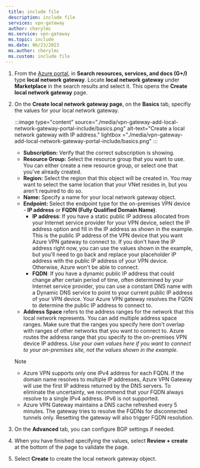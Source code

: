 ```yaml
---
 title: include file
 description: include file
 services: vpn-gateway
 author: cherylmc
 ms.service: vpn-gateway
 ms.topic: include
 ms.date: 06/23/2023
 ms.author: cherylmc
 ms.custom: include file
---
```

1. From the [Azure portal](https://portal.azure.com), in **Search resources, services, and docs (G+/)** type **local network gateway**. Locate **local network gateway** under **Marketplace** in the search results and select it. This opens the **Create local network gateway** page.
1. On the **Create local network gateway page**, on the **Basics** tab, specifiy the values for your local network gateway.

   :::image type="content" source="./media/vpn-gateway-add-local-network-gateway-portal-include/basics.png" alt-text="Create a local network gateway with IP address." lightbox ="./media/vpn-gateway-add-local-network-gateway-portal-include/basics.png" :::

   * **Subscription:** Verify that the correct subscription is showing.
   * **Resource Group:** Select the resource group that you want to use. You can either create a new resource group, or select one that you've already created.
   * **Region:** Select the region that this object will be created in. You may want to select the same location that your VNet resides in, but you aren't required to do so.
   * **Name:** Specify a name for your local network gateway object.
   * **Endpoint:** Select the endpoint type for the on-premises VPN device - **IP address** or **FQDN (Fully Qualified Domain Name)**.
      * **IP address**: If you have a static public IP address allocated from your Internet service provider for your VPN device, select the IP address option and fill in the IP address as shown in the example. This is the public IP address of the VPN device that you want Azure VPN gateway to connect to. If you don't have the IP address right now, you can use the values shown in the example, but you'll need to go back and replace your placeholder IP address with the public IP address of your VPN device. Otherwise, Azure won't be able to connect.
      * **FQDN**: If you have a dynamic public IP address that could change after certain period of time, often determined by your Internet service provider, you can use a constant DNS name with a Dynamic DNS service to point to your current public IP address of your VPN device. Your Azure VPN gateway resolves the FQDN to determine the public IP address to connect to. 
   * **Address Space** refers to the address ranges for the network that this local network represents. You can add multiple address space ranges. Make sure that the ranges you specify here don't overlap with ranges of other networks that you want to connect to. Azure routes the address range that you specify to the on-premises VPN device IP address. *Use your own values here if you want to connect to your on-premises site, not the values shown in the example*.

   > [!NOTE]
   >
   > * Azure VPN supports only one IPv4 address for each FQDN. If the domain name resolves to multiple IP addresses, Azure VPN Gateway will use the first IP address returned by the DNS servers. To eliminate the uncertainty, we recommend that your FQDN always resolve to a single IPv4 address. IPv6 is not supported.
   > * Azure VPN Gateway maintains a DNS cache refreshed every 5 minutes. The gateway tries to resolve the FQDNs for disconnected tunnels only. Resetting the gateway will also trigger FQDN resolution.
   >

1. On the **Advanced** tab, you can configure BGP settings if needed.
1. When you have finished specifying the values, select **Review + create** at the bottom of the page to validate the page.
1. Select **Create** to create the local network gateway object.
